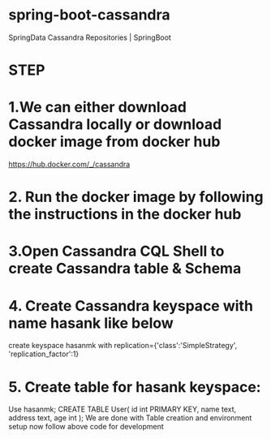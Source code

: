 # spring-boot-cassandra
SpringData Cassandra Repositories | SpringBoot

# STEP
# 1.We can either download Cassandra locally or download docker image from docker hub
https://hub.docker.com/_/cassandra
# 2. Run the docker image by following the instructions in the docker hub
# 3.Open Cassandra CQL Shell to create Cassandra table & Schema
# 4. Create Cassandra keyspace with name hasank like below                      
create keyspace hasanmk with replication={'class':'SimpleStrategy', 'replication_factor':1}
# 5. Create table for hasank keyspace:
Use hasanmk; 
CREATE TABLE User(
   id int PRIMARY KEY,
   name text,
   address text,
   age int
);
We are done with Table creation and environment setup now follow above code for development


